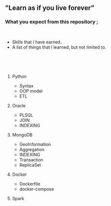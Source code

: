 ## "Learn as if you live forever" 

### What you expect from this repository ;
<br>

- Skills that I have earned.
- A list of things that I learned, but not limited to.
<br>
  <br>
  <br>
  



1) Python
    - Syntax
    - OOP model
    - ETL
  
2) Oracle
    - PLSQL 
    - JOIN
    - INDEXING
  
3) MongoDB
    - GeoInformation
    - Aggregation
    - INDEXING
    - Transaction
    - ReplicaSet
    
4) Docker
    - Dockerfile
    - docker-compose

5) Spark
